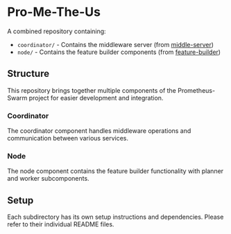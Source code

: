# Pro-Me-The-Us

A combined repository containing:

- `coordinator/` - Contains the middleware server (from [middle-server](https://github.com/Prometheus-Swarm/middle-server))
- `node/` - Contains the feature builder components (from [feature-builder](https://github.com/Prometheus-Swarm/feature-builder))

## Structure

This repository brings together multiple components of the Prometheus-Swarm project for easier development and integration.

### Coordinator

The coordinator component handles middleware operations and communication between various services.

### Node

The node component contains the feature builder functionality with planner and worker subcomponents.

## Setup

Each subdirectory has its own setup instructions and dependencies. Please refer to their individual README files. 